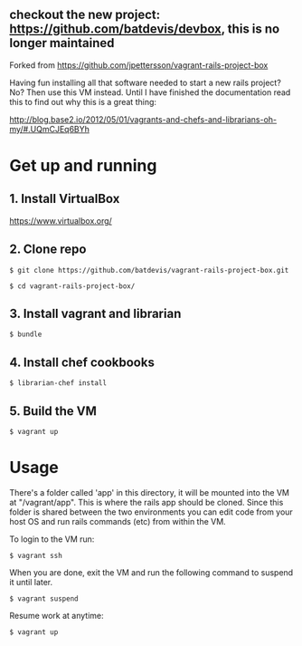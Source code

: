 ## checkout the new project: https://github.com/batdevis/devbox, this is no longer maintained

Forked from https://github.com/jpettersson/vagrant-rails-project-box

Having fun installing all that software needed to start a new rails project? No? Then use this VM instead. Until I have finished the documentation read this to find out why this is a great thing: 

http://blog.base2.io/2012/05/01/vagrants-and-chefs-and-librarians-oh-my/#.UQmCJEq6BYh

# Get up and running

## 1. Install VirtualBox
https://www.virtualbox.org/

## 2. Clone repo
``
  $ git clone https://github.com/batdevis/vagrant-rails-project-box.git
``

``
  $ cd vagrant-rails-project-box/
``

## 3. Install vagrant and librarian
``
  $ bundle
``

## 4. Install chef cookbooks
``
  $ librarian-chef install
``

## 5. Build the VM
``
  $ vagrant up
``

# Usage

There's a folder called 'app' in this directory, it will be mounted into the VM at "/vagrant/app". This is where the rails app should be cloned. Since this folder is shared between the two environments you can edit code from your host OS and run rails commands (etc) from within the VM.

To login to the VM run:

``
  $ vagrant ssh
``

When you are done, exit the VM and run the following command to suspend it until later.

``
  $ vagrant suspend
``

Resume work at anytime:

``
  $ vagrant up
``

